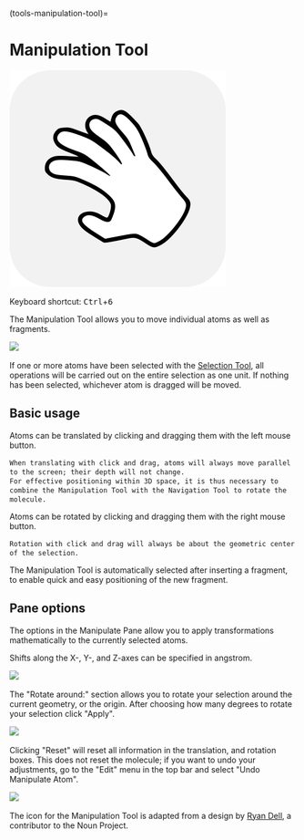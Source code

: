 (tools-manipulation-tool)=

# Manipulation Tool

![The icon of the Manipulation Tool in light mode.](../../_static/icon_manipulate.svg)

Keyboard shortcut: <kbd>Ctrl</kbd>+<kbd>6</kbd>

The Manipulation Tool allows you to move individual atoms as well as fragments.

![](../../_static/520ebec1-6470-4f93-af26-c94ac5ea6f9d.png)

If one or more atoms have been selected with the [Selection Tool](tools-selection-tool), all operations will be carried out on the entire selection as one unit.
If nothing has been selected, whichever atom is dragged will be moved.

## Basic usage

Atoms can be translated by clicking and dragging them with the left mouse button.

```{tip}
When translating with click and drag, atoms will always move parallel to the screen; their depth will not change.
For effective positioning within 3D space, it is thus necessary to combine the Manipulation Tool with the Navigation Tool to rotate the molecule.
```

Atoms can be rotated by clicking and dragging them with the right mouse button.

```{tip}
Rotation with click and drag will always be about the geometric center of the selection.
```

The Manipulation Tool is automatically selected after inserting a fragment, to enable quick and easy positioning of the new fragment.

## Pane options

The options in the Manipulate Pane allow you to apply transformations mathematically to the currently selected atoms.

Shifts along the X-, Y-, and Z-axes can be specified in angstrom.

![](../../_static/0f89679e-9bee-4005-8793-fc96682ecd34.png)

The "Rotate around:" section allows you to rotate your selection around the current geometry, or the origin.
After choosing how many degrees to rotate your selection click "Apply".

![](../../_static/14c1bee4-7288-4fa7-8660-d9fc58578631.png)

Clicking "Reset" will reset all information in the translation, and rotation boxes.
This does not reset the molecule; if you want to undo your adjustments, go to the "Edit" menu in the top bar and select "Undo Manipulate Atom".

![](../../_static/e711ffa1-6a52-4748-af42-e734581bf36b.png)

The icon for the Manipulation Tool is adapted from a design by [Ryan Dell](https://thenounproject.com/ryandeel/), a contributor to the Noun Project.